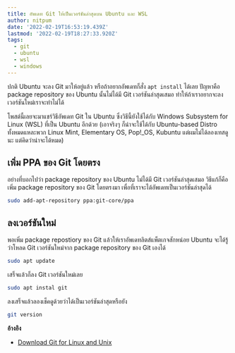 ```yaml
---
title: อัพเดท Git ให้เป็นเวอร์ชันล่าสุดบน Ubuntu และ WSL
author: nitpum
date: '2022-02-19T16:53:19.439Z'
lastmod: '2022-02-19T18:27:33.920Z'
tags:
  - git
  - ubuntu
  - wsl
  - windows
---
```


ปกติ Ubuntu จะลง Git มาให้อยู่แล้ว หรือถ้าอยากอัพเดทก็สั่ง `apt install` ได้เลย ปัญหาคือ package repository ของ Ubuntu นั้นไม่ได้มี Git เวอร์ชันล่าสุดเสมอ ทำให้ถ้าเราอยากจะลงเวอร์ชันใหม่เราจะทำไม่ได้

โพสต์นี้เลยจะมาแชร์วิธีอัพเดท Git ใน Ubuntu ซึ่งวิธีนี้ยังใช้ได้กับ Windows Subsystem for Linux (WSL) ที่เป็น Ubuntu อีกด้วย (เอาจริงๆ ก็น่าจะใช้ได้กับ Ubuntu-based Distro ทั้งหมดแหละพวก Linux Mint, Elementary OS, Pop!\_OS, Kubuntu แต่ผมไม่ได้ลองเทสดูนะ แต่คิดว่าน่าจะได้หมด)

## เพิ่ม PPA ของ Git โดยตรง

อย่างที่บอกไปว่า package repository ของ Ubuntu ไม่ได้มี Git เวอร์ชันล่าสุดเสมอ วิธีแก้ก็คือเพิ่ม package repository ของ Git โดยตรงมา เพื่อที่เราจะได้อัพเดทเป็นเวอร์ชันล่าสุดได้

```sh
sudo add-apt-repository ppa:git-core/ppa
```

## ลงเวอร์ชันใหม่

พอเพิ่ม package repostiory ของ Git แล้วให้เราอัพเดทลิตส์แพ็ตเกจสักหน่อย Ubuntu จะได้รู้ว่าโหลด Git เวอร์ชันใหม่จาก package repository ของ Git เองได้

```sh
sudo apt update
```

เสร็จแล้วก็ลง Git เวอร์ชันใหม่เลย

```sh
sudo apt instal git
```

ลงเสร็จแล้วลองเช็คดูด้วยว่าได้เป็นเวอร์ชันล่าสุดหรือยัง

```sh
git version
```

**อ้างอิง**

- [Download Git for Linux and Unix](https://git-scm.com/download/linux)

